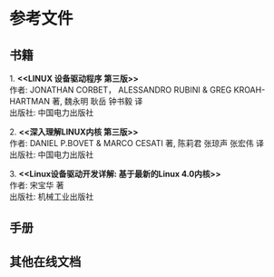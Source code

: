 # 参考文件

## 书籍

<p>
1. <b>&lt;&lt;LINUX 设备驱动程序 第三版&gt;&gt; </b></br>
作者: JONATHAN CORBET， ALESSANDRO RUBINI & GREG KROAH-HARTMAN 著, 魏永明 耿岳 钟书毅 译 </br>
出版社: 中国电力出版社 </br>
</p>

<p>
2. <b>&lt;&lt;深入理解LINUX内核 第三版&gt;&gt; </b></br>
作者: DANIEL P.BOVET & MARCO CESATI 著, 陈莉君 张琼声 张宏伟 译 </br>
出版社: 中国电力出版社 </br>
</p>

<p>
3. <b>&lt;&lt;Linux设备驱动开发详解: 基于最新的Linux 4.0内核&gt;&gt; </b></br>
作者: 宋宝华 著 </br>
出版社: 机械工业出版社 </br>
</p>

## 手册

## 其他在线文档
